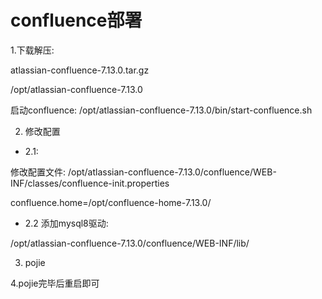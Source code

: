 # confluence部署


1.下载解压:

 atlassian-confluence-7.13.0.tar.gz

/opt/atlassian-confluence-7.13.0

启动confluence: /opt/atlassian-confluence-7.13.0/bin/start-confluence.sh

2. 修改配置

- 2.1:

修改配置文件: /opt/atlassian-confluence-7.13.0/confluence/WEB-INF/classes/confluence-init.properties

 confluence.home=/opt/confluence-home-7.13.0/

- 2.2 添加mysql8驱动:


/opt/atlassian-confluence-7.13.0/confluence/WEB-INF/lib/


3. pojie

4.pojie完毕后重启即可




